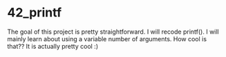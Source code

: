 # 42_printf
The goal of this project is pretty straightforward. I will recode printf(). I will mainly learn about using a variable number of arguments. How cool is that?? It is actually pretty cool :)
